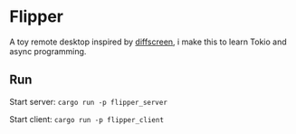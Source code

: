 # Flipper
A toy remote desktop inspired by [diffscreen](https://github.com/pysrc/diffscreen), i make this to learn Tokio and async programming.

## Run

Start server: `cargo run -p flipper_server`

Start client: `cargo run -p flipper_client`
